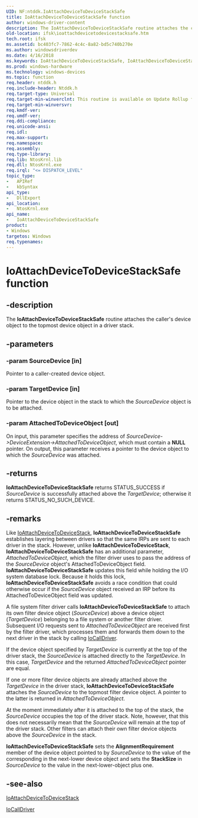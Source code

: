 ```yaml
---
UID: NF:ntddk.IoAttachDeviceToDeviceStackSafe
title: IoAttachDeviceToDeviceStackSafe function
author: windows-driver-content
description: The IoAttachDeviceToDeviceStackSafe routine attaches the caller's device object to the topmost device object in a driver stack.
old-location: ifsk\ioattachdevicetodevicestacksafe.htm
tech.root: ifsk
ms.assetid: bc403fc7-7862-4c4c-8a82-bd5c740b270e
ms.author: windowsdriverdev
ms.date: 4/16/2018
ms.keywords: IoAttachDeviceToDeviceStackSafe, IoAttachDeviceToDeviceStackSafe routine [Installable File System Drivers], ifsk.ioattachdevicetodevicestacksafe, ioref_1db91288-e8ad-4796-9052-333bf37f01d1.xml, ntddk/IoAttachDeviceToDeviceStackSafe
ms.prod: windows-hardware
ms.technology: windows-devices
ms.topic: function
req.header: ntddk.h
req.include-header: Ntddk.h
req.target-type: Universal
req.target-min-winverclnt: This routine is available on Update Rollup for Windows 2000 Service Pack 4 (SP4) and on Windows XP and later.
req.target-min-winversvr: 
req.kmdf-ver: 
req.umdf-ver: 
req.ddi-compliance: 
req.unicode-ansi: 
req.idl: 
req.max-support: 
req.namespace: 
req.assembly: 
req.type-library: 
req.lib: NtosKrnl.lib
req.dll: NtosKrnl.exe
req.irql: "<= DISPATCH_LEVEL"
topic_type:
-	APIRef
-	kbSyntax
api_type:
-	DllExport
api_location:
-	NtosKrnl.exe
api_name:
-	IoAttachDeviceToDeviceStackSafe
product:
- Windows
targetos: Windows
req.typenames: 
---
```


# IoAttachDeviceToDeviceStackSafe function


## -description


The <b>IoAttachDeviceToDeviceStackSafe</b> routine attaches the caller's device object to the topmost device object in a driver stack. 


## -parameters




### -param SourceDevice [in]

Pointer to a caller-created device object. 


### -param TargetDevice [in]

Pointer to the device object in the stack to which the <i>SourceDevice</i> object is to be attached. 


### -param AttachedToDeviceObject [out]

On input, this parameter specifies the address of <i>SourceDevice-&gt;DeviceExtension-&gt;AttachedToDeviceObject</i>, which must contain a <b>NULL</b> pointer. On output, this parameter receives a pointer to the device object to which the <i>SourceDevice</i> was attached. 


## -returns



<b>IoAttachDeviceToDeviceStackSafe</b> returns STATUS_SUCCESS if <i>SourceDevice</i> is successfully attached above the <i>TargetDevice</i>; otherwise it returns STATUS_NO_SUCH_DEVICE. 




## -remarks



Like <a href="https://msdn.microsoft.com/library/windows/hardware/ff548300">IoAttachDeviceToDeviceStack</a>, <b>IoAttachDeviceToDeviceStackSafe</b> establishes layering between drivers so that the same IRPs are sent to each driver in the stack. However, unlike <b>IoAttachDeviceToDeviceStack</b>, <b>IoAttachDeviceToDeviceStackSafe</b> has an additional parameter, <i>AttachedToDeviceObject</i>, which the filter driver uses to pass the address of the <i>SourceDevice</i> object's AttachedToDeviceObject field. <b>IoAttachDeviceToDeviceStackSafe</b> updates this field while holding the I/O system database lock. Because it holds this lock, <b>IoAttachDeviceToDeviceStackSafe</b> avoids a race condition that could otherwise occur if the <i>SourceDevice</i> object received an IRP before its AttachedToDeviceObject field was updated. 

A file system filter driver calls <b>IoAttachDeviceToDeviceStackSafe</b> to attach its own filter device object (<i>SourceDevice</i>) above a device object (<i>TargetDevice</i>) belonging to a file system or another filter driver. Subsequent I/O requests sent to <i>AttachedToDeviceObject</i> are received first by the filter driver, which processes them and forwards them down to the next driver in the stack by calling <a href="https://msdn.microsoft.com/library/windows/hardware/ff548336">IoCallDriver</a>. 

If the device object specified by <i>TargetDevice</i> is currently at the top of the driver stack, the <i>SourceDevice</i> is attached directly to the <i>TargetDevice</i>. In this case, <i>TargetDevice</i> and the returned <i>AttachedToDeviceObject</i> pointer are equal. 

If one or more filter device objects are already attached above the <i>TargetDevice</i> in the driver stack, <b>IoAttachDeviceToDeviceStackSafe</b> attaches the <i>SourceDevice</i> to the topmost filter device object. A pointer to the latter is returned in <i>AttachedToDeviceObject</i>. 

At the moment immediately after it is attached to the top of the stack, the <i>SourceDevice</i> occupies the top of the driver stack. Note, however, that this does not necessarily mean that the <i>SourceDevice</i> will remain at the top of the driver stack. Other filters can attach their own filter device objects above the <i>SourceDevice</i> in the stack. 

<b>IoAttachDeviceToDeviceStackSafe</b> sets the <b>AlignmentRequirement</b> member of the device object pointed to by <i>SourceDevice</i> to the value of the corresponding in the next-lower device object and sets the <b>StackSize</b> in <i>SourceDevice</i> to the value in the next-lower-object plus one. 




## -see-also




<a href="https://msdn.microsoft.com/library/windows/hardware/ff548300">IoAttachDeviceToDeviceStack</a>



<a href="https://msdn.microsoft.com/library/windows/hardware/ff548336">IoCallDriver</a>
 

 

